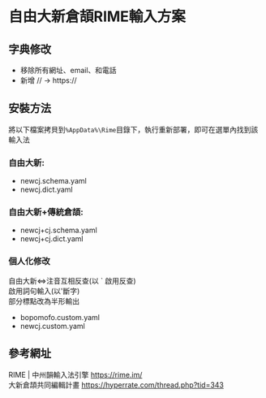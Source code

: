 # 自由大新倉頡RIME輸入方案

## 字典修改
- 移除所有網址、email、和電話
- 新增 // -> https://

## 安裝方法
將以下檔案拷貝到`%AppData%\Rime`目錄下，執行重新部署，即可在選單內找到該輸入法

### 自由大新: 
- newcj.schema.yaml
- newcj.dict.yaml

### 自由大新+傳統倉頡: 
- newcj+cj.schema.yaml
- newcj+cj.dict.yaml

### 個人化修改
自由大新<=>注音互相反查(以 ` 啟用反查)<br>
啟用詞句輸入(以'斷字)<br>
部分標點改為半形輸出<br>
- bopomofo.custom.yaml
- newcj.custom.yaml

## 參考網址
RIME | 中州韻輸入法引擎 https://rime.im/ </br>
大新倉頡共同編輯計畫 https://hyperrate.com/thread.php?tid=343 </br>
